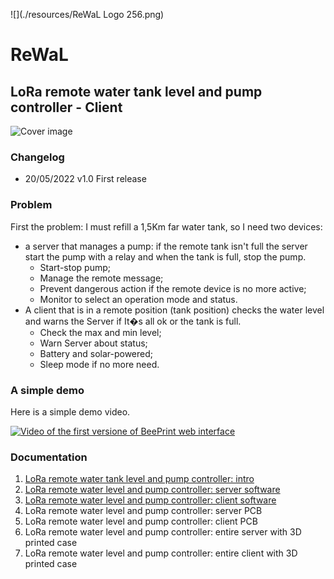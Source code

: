 ![](./resources/ReWaL Logo 256.png)
# ReWaL
## LoRa remote water tank level and pump controller - Client

![Cover image](https://www.mischianti.org/wp-content/uploads/2020/10/LoRa-wireless-remote-water-tank-and-pump-controller-esp8266-main-768x491.jpg)

### Changelog
 - 20/05/2022 v1.0 First release

### Problem
First the problem: I must refill a 1,5Km far water tank, so I need two devices:
 - a server that manages a pump: if the remote tank isn't full the server start the pump with a relay and when the tank is full, stop the pump.
    - Start-stop pump;
    - Manage the remote message;
    - Prevent dangerous action if the remote device is no more active;
    - Monitor to select an operation mode and status.
 - A client that is in a remote position (tank position) checks the water level and warns the Server if It�s all ok or the tank is full.
    - Check the max and min level;
    - Warn Server about status;
    - Battery and solar-powered;
    - Sleep mode if no more need.

### A simple demo
Here is a simple demo video.

[![Video of the first versione of BeePrint web interface](https://img.youtube.com/vi/hp9tmT0E_sU/hqdefault.jpg)](https://www.youtube.com/watch?v=hp9tmT0E_sU)


### Documentation
 1. [LoRa remote water tank level and pump controller: intro](https://www.mischianti.org/2022/05/03/lora-remote-water-tank-level-and-pump-controller-rewal-intro-1/)
 2. [LoRa remote water level and pump controller: server software](https://www.mischianti.org/2022/05/10/lora-remote-water-level-and-pump-controller-esp8266-server-software-2/)
 3. [LoRa remote water level and pump controller: client software](https://www.mischianti.org/2022/05/20/lora-remote-water-level-and-pump-controller-rewal-client-software-3/)
 4. LoRa remote water level and pump controller: server PCB
 5. LoRa remote water level and pump controller: client PCB
 6. LoRa remote water level and pump controller: entire server with 3D printed case
 7. LoRa remote water level and pump controller: entire client with 3D printed case